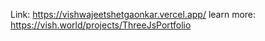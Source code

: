 Link: https://vishwajeetshetgaonkar.vercel.app/
learn more: https://vish.world/projects/ThreeJsPortfolio
